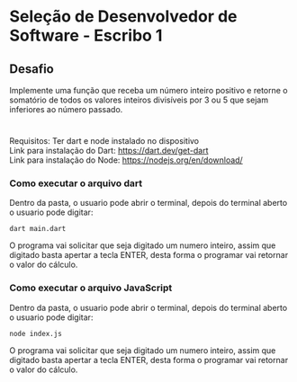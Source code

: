 # Seleção de Desenvolvedor de Software - Escribo 1


## Desafio

Implemente uma função que receba um número inteiro positivo e retorne o somatório de todos os valores inteiros divisíveis por 3 ou 5 que sejam inferiores ao número passado.

#

Requisitos: Ter dart e node instalado no dispositivo<br>
Link para instalação do Dart: https://dart.dev/get-dart<br>
Link para instalação do Node: https://nodejs.org/en/download/


### Como executar o arquivo dart

Dentro da pasta, o usuario pode abrir o terminal, depois do terminal aberto o usuario pode digitar:
```
dart main.dart
```
O programa vai solicitar que seja digitado um numero inteiro, assim que digitado basta apertar a tecla ENTER, desta forma o programar vai retornar o valor do cálculo.

### Como executar o arquivo JavaScript

Dentro da pasta, o usuario pode abrir o terminal, depois do terminal aberto o usuario pode digitar:
```
node index.js
```
O programa vai solicitar que seja digitado um numero inteiro, assim que digitado basta apertar a tecla ENTER, desta forma o programar vai retornar o valor do cálculo.



